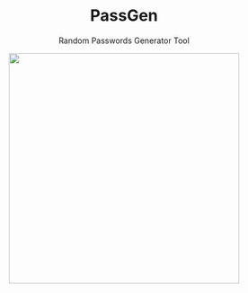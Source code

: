<div align="center">

# PassGen

Random Passwords Generator Tool

</div>

<div align="center">

<img height="410" src="https://firebasestorage.googleapis.com/v0/b/cloud-documents-e3c43.appspot.com/o/GitHub%2FPassGen-View.gif?alt=media&token=1870b4d8-5156-4791-80ef-380a44fca64c">

</div>

